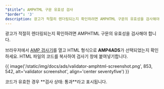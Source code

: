 ```yaml
---
"$title": AMPHTML 구문 유효성 검사
"$order": '3'
description: 광고가 적절히 렌더링되는지 확인하려면 AMPHTML 구문의 유효성을 검사해야 합니다. 브라우저에서 AMP 검사기를 열고 HTML 형식으로 AMP4ADS가 선택되었는지 확인하세요.
---
```


광고가 적절히 렌더링되는지 확인하려면 AMPHTML 구문의 유효성을 검사해야 합니다.

브라우저에서 [AMP 검사기](https://validator.ampproject.org/#htmlFormat=AMP4ADS)를 열고 HTML 형식으로 **AMP4ADS**가 선택되었는지 확인하세요. HTML 파일의 코드를 복사하여 검사기 창에 붙여넣기합니다.

{{ image('/static/img/docs/ads/validator-amphtml-screenshot.png', 853, 542, alt='validator screenshot', align='center seventyfive') }}

코드가 유효한 경우 **검사 상태: <span class="success-text">통과</span>**라고 표시됩니다.
